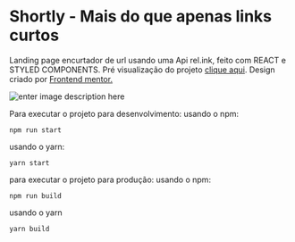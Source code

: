 # Shortly - Mais do que apenas links curtos

Landing page encurtador de url usando uma Api rel.ink, feito com REACT e STYLED COMPONENTS.
Pré visualização do projeto [clique aqui](https://shortly-react.netlify.app/).
Design criado por [Frontend mentor.](https://www.frontendmentor.io)
<br>

![enter image description here](https://i.imgur.com/OP8NYor.jpg)
<br>

Para executar o projeto para desenvolvimento:
usando o npm:

    npm run start
usando o yarn:

    yarn start
para executar o projeto para produção:
usando o npm:

    npm run build
usando o yarn

    yarn build
